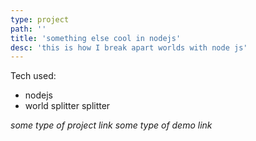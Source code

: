 ```yaml
---
type: project
path: ''
title: 'something else cool in nodejs'
desc: 'this is how I break apart worlds with node js'
---
```

Tech used:
- nodejs
- world splitter splitter

_some type of project link_
_some type of demo link_
